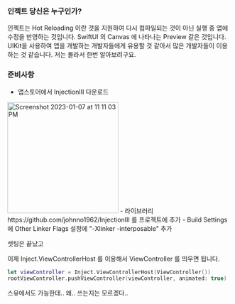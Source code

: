 ### 인젝트 당신은 누구인가?

인젝트는 Hot Reloading 이란 것을 지원하여 다시 컴파일되는 것이 아닌 실행 중 앱에 수정을 반영하는 것입니다. SwiftUI 의 Canvas 에 나타나는 Preview 같은 것입니다. UIKit을 사용하여 앱을 개발하는 개발자들에게 유용할 것 같아서 많은 개발자들이 이용하는 것 같습니다. 저는 몰라서 한번 알아보려구요.

### 준비사항
- 앱스토어에서 InjectionIII 다운로드 
<img width="250" alt="Screenshot 2023-01-07 at 11 11 03 PM" src="https://user-images.githubusercontent.com/47078140/211154963-0a9b3c02-b031-464e-a386-c60cd9e74391.png">
- 라이브러리 https://github.com/johnno1962/InjectionIII 를 프로젝트에 추가
- Build Settings 에 Other Linker Flags 설정에 "-Xlinker -interposable" 추가

셋팅은 끝났고

이제 Inject.ViewControllerHost 를 이용해서 ViewController 를 띄우면 됩니다.

```swift
let viewController = Inject.ViewControllerHost(ViewController())
rootViewController.pushViewController(viewController, animated: true)
```

스유에서도 가능한데..  왜.. 쓰는지는 모르겠다..



